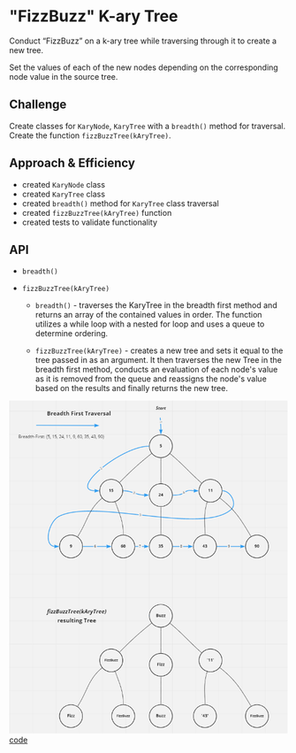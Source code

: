 # "FizzBuzz" K-ary Tree


Conduct “FizzBuzz” on a k-ary tree while traversing through it to create a new tree.

Set the values of each of the new nodes depending on the corresponding node value in the source tree.

## Challenge

Create classes for `KaryNode`, `KaryTree` with a `breadth()` method for traversal. Create the function `fizzBuzzTree(kAryTree)`. 

## Approach & Efficiency

- created `KaryNode` class
- created `KaryTree` class
- created `breadth()` method for `KaryTree` class traversal
- created `fizzBuzzTree(kAryTree)` function
- created tests to validate functionality


## API

- `breadth()`
- `fizzBuzzTree(kAryTree)`

  - `breadth()` - traverses the KaryTree in the breadth first method and returns an array of the contained values in order. The function utilizes a while loop with a nested for loop and uses a queue to determine ordering.

  - `fizzBuzzTree(kAryTree)` -  creates a new tree and sets it equal to the tree passed in as an argument. It then traverses the new Tree in the breadth first method, conducts an evaluation of each node's value as it is removed from the queue and reassigns the node's value based on the results and finally returns the new tree.

![Whiteboard](../../assets/fizz-buzz.png)
[code](./fizz-buzz-tree.js)
